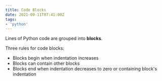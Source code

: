 ```yaml
---
title: Code Blocks
date: 2021-09-11T07:41:00Z
tags:
- 'python'
---
```


Lines of Python code are grouped into **blocks**.

Three rules for code blocks:

* Blocks begin when indentation increases
* Blocks can contain other blocks
* Blocks end when indentation decreases to zero or containing block's
  indentation
